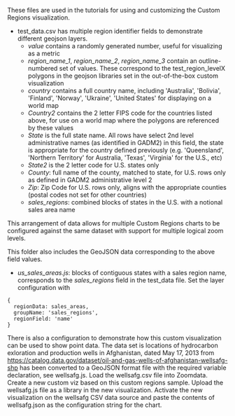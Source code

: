 These files are used in the tutorials for using and customizing the Custom Regions visualization.

* test_data.csv has multiple region identifier fields to demonstrate different geojson layers.  
  * _value_ contains a randomly generated number, useful for visualizing as a metric
  * _region_name_1_, _region_name_2_, _region_name_3_ contain an outline-numbered set of values.  These correspond to the test_region_levelX polygons in the geojson libraries set in the out-of-the-box custom visualization
  * _country_ contains a full country name, including 'Australia', 'Bolivia', 'Finland', 'Norway', 'Ukraine', 'United States' for displaying on a world map
  * _Country2_ contains the 2 letter FIPS code for the countries listed above, for use on a world map where the polygons are referenced by these values
  * _State_ is the full state name.  All rows have select 2nd level administrative names (as identified in GADM2) in this field, the state is appropriate for the country defined previously (e.g. 'Queensland', 'Northern Territory' for Australia, 'Texas', 'Virginia' for the U.S., etc)
  * _State2_ is the 2 letter code for U.S. states only
  * _County_: full name of the county, matched to state, for U.S. rows only as defined in GADM2 administrative level 2
  * _Zip_: Zip Code for U.S. rows only, aligns with the appropriate counties (postal codes not set for other countries)
  * _sales_regions_: combined blocks of states in the U.S. with a notional sales area name

This arrangement of data allows for multiple Custom Regions charts to be configured against the same dataset with support for multiple logical zoom levels.

This folder also includes the GeoJSON data corresponding to the above field values.

* _us_sales_areas.js_: blocks of contiguous states with a sales region name, corresponds to the _sales_regions_ field in the test_data file.  Set the layer configuration with

```
{
  regionData: sales_areas,
  groupName: 'sales_regions',
  regionField: 'name'
}
  ```

There is also a configuration to demonstrate how this custom visualization can be used to show point data.  The data set is locations of hydrocarbon exloration and production wells in Afghanistan, dated May 17, 2013 from https://catalog.data.gov/dataset/oil-and-gas-wells-of-afghanistan-wellsafg-shp has been converted to a GeoJSON format file with the required variable declaration, see wellsafg.js.  Load the wellsafg.csv file into Zoomdata.  Create a new custom viz based on this custom regions sample.  Upload the wellsafg.js file as a library in the new visualization.  Activate the new visualization on the wellsafg CSV data source and paste the contents of wellsafg.json as the configuration string for the chart.
